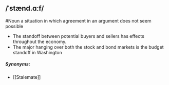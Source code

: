 ## /ˈstænd.ɑːf/
#Noun
a situation in which agreement in an argument does not seem possible

- The standoff between potential buyers and sellers has effects throughout the economy.
- The major hanging over both the stock and bond markets is the budget standoff in Washington

##### Synonyms:
- [[Stalemate]]